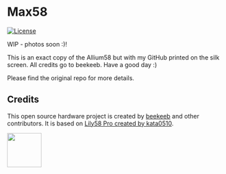 # Max58

[![License](https://img.shields.io/badge/license-MIT-blue.svg)](/LICENSE)

WIP - photos soon :)!


This is an exact copy of the Allium58 but with my GitHub printed on the silk screen. All credits go to beekeeb. Have a good day :)

Please find the original repo for more details.

## Credits

This open source hardware project is created by [beekeeb](https://beekeeb.shop) and other contributors. It is based on [Lily58 Pro created by kata0510](https://github.com/kata0510/Lily58/tree/master/Pro).

[<img src="docs/beekeeb.png" height="80" />](https://beekeeb.shop)
